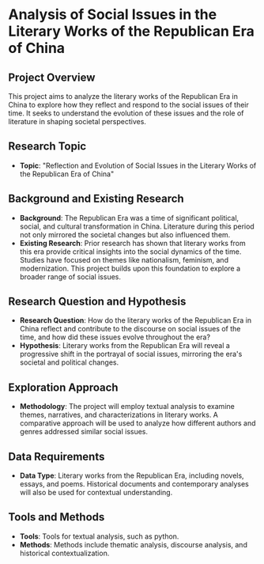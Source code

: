 # Analysis of Social Issues in the Literary Works of the Republican Era of China

## Project Overview
This project aims to analyze the literary works of the Republican Era in China to explore how they reflect and respond to the social issues of their time. It seeks to understand the evolution of these issues and the role of literature in shaping societal perspectives.

## Research Topic
- **Topic**: "Reflection and Evolution of Social Issues in the Literary Works of the Republican Era of China"

## Background and Existing Research
- **Background**: The Republican Era was a time of significant political, social, and cultural transformation in China. Literature during this period not only mirrored the societal changes but also influenced them.
- **Existing Research**: Prior research has shown that literary works from this era provide critical insights into the social dynamics of the time. Studies have focused on themes like nationalism, feminism, and modernization. This project builds upon this foundation to explore a broader range of social issues.

## Research Question and Hypothesis
- **Research Question**: How do the literary works of the Republican Era in China reflect and contribute to the discourse on social issues of the time, and how did these issues evolve throughout the era?
- **Hypothesis**: Literary works from the Republican Era will reveal a progressive shift in the portrayal of social issues, mirroring the era's societal and political changes.

## Exploration Approach
- **Methodology**: The project will employ textual analysis to examine themes, narratives, and characterizations in literary works. A comparative approach will be used to analyze how different authors and genres addressed similar social issues.

## Data Requirements
- **Data Type**: Literary works from the Republican Era, including novels, essays, and poems. Historical documents and contemporary analyses will also be used for contextual understanding.

## Tools and Methods
- **Tools**: Tools for textual analysis, such as python.
- **Methods**: Methods include thematic analysis, discourse analysis, and historical contextualization.



